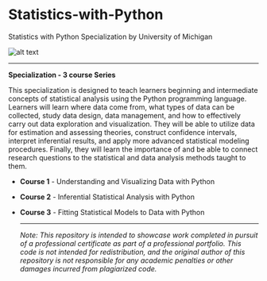 # Statistics-with-Python
Statistics with Python Specialization by University of Michigan

![alt text](https://umich.edu/skins/um2013/media/images/U-M-logo-preview.jpg)

***

__Specialization - 3 course Series__

This specialization is designed to teach learners beginning and intermediate concepts of statistical analysis using the Python programming language. Learners will learn where data come from, what types of data can be collected, study data design, data management, and how to effectively carry out data exploration and visualization. They will be able to utilize data for estimation and assessing theories, construct confidence intervals, interpret inferential results, and apply more advanced statistical modeling procedures. Finally, they will learn the importance of and be able to connect research questions to the statistical and data analysis methods taught to them.

- __Course 1__ - Understanding and Visualizing Data with Python

- __Course 2__ - Inferential Statistical Analysis with Python
  
- __Course 3__ - Fitting Statistical Models to Data with Python
  
  ***

  _Note: This repository is intended to showcase work completed in pursuit of a professional certificate as part of a professional portfolio. This code is not intended for redistribution, and the original author of this repository is not responsible for any academic penalties or other damages incurred from plagiarized code._
